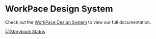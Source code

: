 # WorkPace Design System

Check out the [WorkPace Design System](https://workpace.dev) to view our full documentation.

[![Storybook Status](https://github.com/work-pace/design-system/actions/workflows/deploy-github-pages.yml/badge.svg)](https://github.com/work-pace/design-system/actions/workflows/deploy-github-pages.yml)

